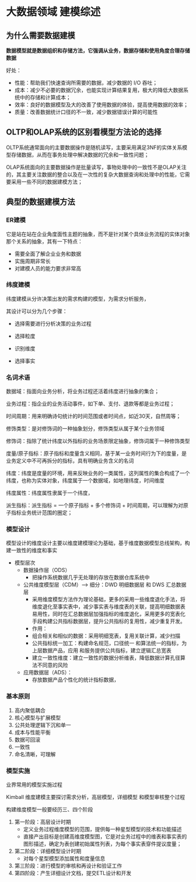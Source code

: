 # 大数据领域 建模综述

## 为什么需要数据建模

**数据模型就是数据组织和存储方法，它强调从业务，数据存储和使用角度合理存储数据**

好处：

- 性能：帮助我们快速查询所需要的数据，减少数据的 I/O 吞吐；
- 成本：减少不必要的数据冗余，也能实现计算结果复用，极大的降低大数据系统中的存储和计算成本；
- 效率：良好的数据模型及大的改善了使用数据的体验，提高使用数据的效率；
- 质量：改善数据统计口径的不一致，减少数据错误计算的可能性

## OLTP和OLAP系统的区别看模型方法论的选择

OLTP系统通常面向的主要数据操作是随机读写，主要采用满足3NF的实体关系模型存储数据，从而在事务处理中解决数据的冗余和一致性问题；

OLAP系统面向的主要数据操作是批量读写，事物处理中的一致性不是OLAP关注的，其主要关注数据的整合以及在一次性的复杂大数据查询和处理中的性能，它需要采用一些不同的数据建模方法；

## 典型的数据建模方法

### ER建模

它是站在站在企业角度面性主题的抽象，而不是针对某个具体业务流程的实体对象那个关系的抽象，其有一下特点：

- 需要全面了解企业业务和数据
- 实施周期非常长
- 对建模人员的能力要求非常高

### 纬度建模

纬度建模从分许决策出发的需求构建的模型，为需求分析服务，

其设计可以分为几个步骤：

- 选择需要进行分析决策的业务过程

- 选择粒度

- 识别维度

- 选择事实

  

### 名词术语

数据域：指面向业务分析，将业务过程还活着纬度进行抽象的集合；

业务过程：指企业的业务活动事件，如下单、支付、退款等都是业务过程；

时间周期：用来明确诗句统计的时间范围或者时间点，如近30天，自然周等；

修饰类型：是对修饰词的一种抽象划分，修饰类型从属于某个业务领域

修饰词：指除了统计纬度以外指标的业务场景限定抽象，修饰词属于一种修饰类型

度量/原子指标：原子指标和度量含义相同，基于某一业务时间行为下的度量，是业务定义中不可再拆分的指标，具有明确业务含义的名词

纬度：纬度是度量的环境，用来反映业务的一类属性，这列属性的集合构成了一个纬度，也称为实体对象，纬度属于一个数据域，如地理纬度，时间维度

纬度属性：纬度属性隶属于一个纬度，

派生指标：派生指标 = 一个原子指标 + 多个修饰词 + 时间周期，可以理解为对原子指标业务统计范围的圈定；

### 模型设计

模型设计的维度设计主要以维度建模理论为基础，基于维度数据模型总线架构，构建一致性的维度和事实

- 模型层次
  - 数据操作层（ODS）
    - 把操作系统数据几乎无处理的存放在数据仓库系统中
  - 公共维度模型层（CDM）-->  细分：DWD 明细数据层 和 DWS 汇总数据层
    - 采用维度模型方法作为理论基础，更多的采用一些维度退化手法，将维度退化至事实表中，减少事实表与维度表的关联，提高明细数据表易用性，同时在汇总数据层加强指标的维度退化，采用更多的宽表化手段构建公共指标数据层，提升公共指标的复用性，减少重复开发。
    - 作用：
    - 组合相关和相似的数据：采用明细宽表，复用关联计算，减少扫描
    - 公共指标统一加工：构建命名规范，口径统一 和算法统一的指标，为上层数据产品，应用 和服务提供公共指标，建立逻辑汇总宽表
    - 建立一致性维度：建立一致性的数据分析维表，降低数据计算孔径算法不同意的风险
  - 应用数据层（ADS）：
    - 存放数据产品个性化的统计指标数据，

### 基本原则

1. 高内聚低耦合
2. 核心模型与扩展模型
3. 公共处理逻辑下沉和单一
4. 成本与性能平衡
5. 数据可回滚
6. 一致性
7. 命名清晰，可理解



### 模型实施

业界常用的模型实施过程

Kimball 维度建模主要探讨需求分析，高层模型，详细模型 和模型审核整个过程

构建维度模型一般要经历三、四个阶段

1. 第一阶段：高层设计时期	
   - 定义业务过程维度模型的范围，提供每一种星型模型的技术和功能描述
   - 直接产出目标是创建高维度模型图，它是对业务过程中的维表和事实表的图形描述，确定为表创建初始属性列表，为每个事实表穿件提议度量；
2. 第二阶段：详细模型设计时期
   - 对每个星型模型添加属性和度量信息
3. 第三阶段：进行模型的审核和再设计和验证工作
4. 第四阶段：产生详细设计文档，提交ETL设计和开发




